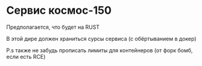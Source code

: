 # Сервис космос-150

Предполагается, что будет на RUST


В этой дире должен храниться сурсы сервиса (с обёртыванием в докер)

P.s также не забудь прописать лимиты для контейнеров (от форк бомб, если есть RCE)
